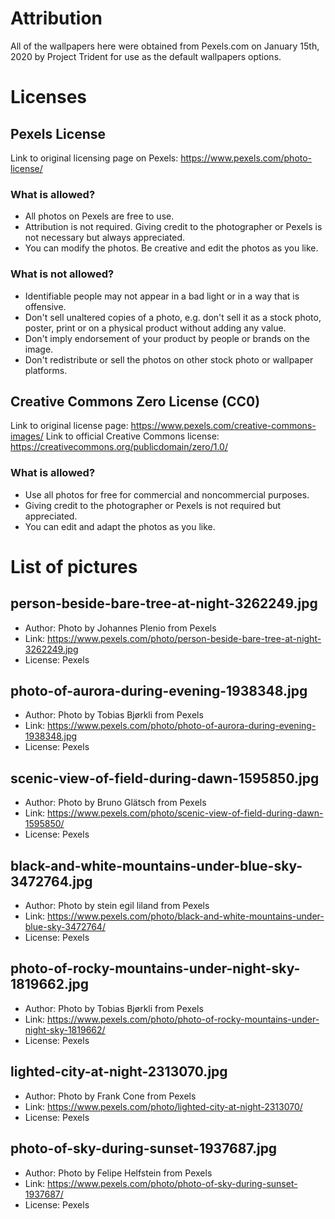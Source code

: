 # Attribution 
All of the wallpapers here were obtained from Pexels.com on January 15th, 2020 by Project Trident for use as the default wallpapers options.

# Licenses

## Pexels License
Link to original licensing page on Pexels: https://www.pexels.com/photo-license/

### What is allowed?
* All photos on Pexels are free to use.
* Attribution is not required. Giving credit to the photographer or Pexels is not necessary but always appreciated.
* You can modify the photos. Be creative and edit the photos as you like.

### What is not allowed?
* Identifiable people may not appear in a bad light or in a way that is offensive.
* Don't sell unaltered copies of a photo, e.g. don't sell it as a stock photo, poster, print or on a physical product without adding any value.
* Don't imply endorsement of your product by people or brands on the image.
* Don't redistribute or sell the photos on other stock photo or wallpaper platforms.

## Creative Commons Zero License (CC0)
Link to original license page: https://www.pexels.com/creative-commons-images/
Link to official Creative Commons license: https://creativecommons.org/publicdomain/zero/1.0/

### What is allowed?
* Use all photos for free for commercial and noncommercial purposes.
* Giving credit to the photographer or Pexels is not required but appreciated.
* You can edit and adapt the photos as you like.

# List of pictures

## person-beside-bare-tree-at-night-3262249.jpg
* Author: Photo by Johannes Plenio from Pexels
* Link: https://www.pexels.com/photo/person-beside-bare-tree-at-night-3262249.jpg
* License: Pexels

## photo-of-aurora-during-evening-1938348.jpg
* Author: Photo by Tobias Bjørkli from Pexels
* Link: https://www.pexels.com/photo/photo-of-aurora-during-evening-1938348.jpg
* License: Pexels

## scenic-view-of-field-during-dawn-1595850.jpg
* Author: Photo by Bruno Glätsch from Pexels
* Link: https://www.pexels.com/photo/scenic-view-of-field-during-dawn-1595850/
* License: Pexels

## black-and-white-mountains-under-blue-sky-3472764.jpg
* Author: Photo by stein egil liland from Pexels
* Link: https://www.pexels.com/photo/black-and-white-mountains-under-blue-sky-3472764/
* License: Pexels

## photo-of-rocky-mountains-under-night-sky-1819662.jpg
* Author: Photo by Tobias Bjørkli from Pexels
* Link: https://www.pexels.com/photo/photo-of-rocky-mountains-under-night-sky-1819662/
* License: Pexels

## lighted-city-at-night-2313070.jpg
* Author: Photo by Frank Cone from Pexels
* Link: https://www.pexels.com/photo/lighted-city-at-night-2313070/
* License: Pexels

## photo-of-sky-during-sunset-1937687.jpg
* Author: Photo by Felipe Helfstein from Pexels
* Link: https://www.pexels.com/photo/photo-of-sky-during-sunset-1937687/
* License: Pexels
